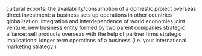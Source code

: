 cultural exports: the availability/consumption of a domestic project overseas
direct investment: a business sets up operations in other countries
globalization: integration and interdependence of world economies
joint venture: new business entity formed by two parent companies
strategic alliance: sell products overseas with the help of partner firms
strategic implications: longer term operations of a business (i.e. your international marketing strategy )